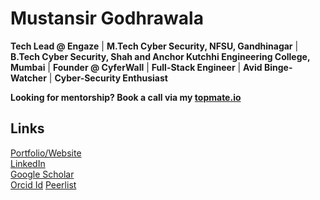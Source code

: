 # Mustansir Godhrawala

**Tech Lead @ Engaze** | **M.Tech Cyber Security, NFSU, Gandhinagar** | **B.Tech Cyber Security, Shah and Anchor Kutchhi Engineering College, Mumbai** | **Founder @ CyferWall** | **Full-Stack Engineer** | **Avid Binge-Watcher** | **Cyber-Security Enthusiast** 

**Looking for mentorship?
Book a call via my [topmate.io](https://topmate.io/mustansirg)**<br>

## Links
[Portfolio/Website](www.mustansirg.in)<br>
[LinkedIn](https://linkedin.com/in/mustansirg)<br>
[Google Scholar](https://scholar.google.co.in/citations?hl=en&user=z67g-XcAAAAJ)<br>
[Orcid Id](https://orcid.org/0009-0005-4065-4361)
[Peerlist](https://peerlist.io/mustansirg)

